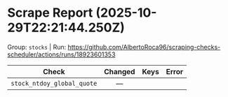 # Scrape Report (2025-10-29T22:21:44.250Z)

Group: `stocks`  |  Run: https://github.com/AlbertoRoca96/scraping-checks-scheduler/actions/runs/18923601353

| Check | Changed | Keys | Error |
|---|:---:|:--|:--|
| `stock_ntdoy_global_quote` | — |  |  |
